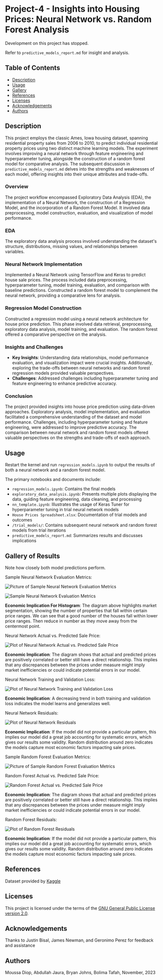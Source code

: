 # Project-4 - Insights into Housing Prices: Neural Network vs. Random Forest Analysis

Development on this project has stopped.

Refer to `predictive_models_report.md` for insight and analysis.

## Table of Contents

- [Description](#description)
- [Usage](#usage)
- [Gallery](#gallery-of-results)
- [References](#references)
- [Licenses](#licenses)
- [Acknowledgements](#acknowledgements)
- [Authors](#authors)

## Description

This project employs the classic Ames, Iowa housing dataset, spanning residential property sales from 2006 to 2010, to predict individual residential property prices using two distinct machine learning models. The experiment involves improving a neural network through feature engineering and hyperparameter tuning, alongside the construction of a random forest model for comparative analysis. The subsequent discussion in `predictive_models_report.md` delves into the strengths and weaknesses of each model, offering insights into their unique attributes and trade-offs.

### Overview

The project workflow encompassed Exploratory Data Analysis (EDA), the implementation of a Neural Network, the construction of a Regression Model, and the incorporation of a Random Forest Model. It involved data preprocessing, model construction, evaluation, and visualization of model performance.

### EDA

The exploratory data analysis process involved understanding the dataset's structure, distributions, missing values, and relationships between variables.

### Neural Network Implementation

Implemented a Neural Network using TensorFlow and Keras to predict house sale prices. The process included data preprocessing, hyperparameter tuning, model training, evaluation, and comparison with baseline predictions. Constructed a random forest model to complement the neural network, providing a comparative lens for analysis.

### Regression Model Construction

Constructed a regression model using a neural network architecture for house price prediction. This phase involved data retrieval, preprocessing, exploratory data analysis, model training, and evaluation. The random forest offered a comparative perspective on the analysis.

### Insights and Challenges

- **Key Insights**: Understanding data relationships, model performance evaluation, and visualization impact were crucial insights. Additionally, exploring the trade-offs between neural networks and random forest regression models provided valuable perspectives.
- **Challenges**: Addressed challenges including hyperparameter tuning and feature engineering to enhance predictive accuracy.

### Conclusion

The project provided insights into house price prediction using data-driven approaches. Exploratory analysis, model implementation, and evaluation facilitated a comprehensive understanding of the dataset and model performance. Challenges, including hyperparameter tuning and feature engineering, were addressed to improve predictive accuracy. The comparison between neural network and random forest models offered valuable perspectives on the strengths and trade-offs of each approach.

## Usage

Restart the kernel and run `regression_models.ipynb` to output the results of both a neural network and a random forest model.

The primary notebooks and documents include:

- `regression_models.ipynb`: Contains the final models
- `exploratory_data_analysis.ipynb`: Presents multiple plots displaying the data, guiding feature engineering, data cleaning, and processing
- `nn_template.ipynb`: Illustrates the usage of Keras Tuner for hyperparameter tuning in trial neural network models
- `House Prices Spreadsheet.xlsx`: Documentation of trial models and outcomes
- `/trial_models/`: Contains subsequent neural network and random forest models from trial iterations
- `predictive_models_report.md`: Summarizes results and discusses implications

## Gallery of Results

Note how closely both model predictions perform.

Sample Neural Network Evaluation Metrics:

![Picture of Sample Neural Network Evaluation Metrics](/images/nn_results.png)

![Sample Neural Network Evaluation Metrics](/images/nn_residuals_hist.png)

**Economic Implication For Histogram**: The diagram above highlights market segmentation, showing the number of properties that fall within certain price ranges. We can see that a good number of the houses fall within lower price ranges. Then reduce in number as they move away from the centermost point.

Neural Network Actual vs. Predicted Sale Price:

![Plot of Neural Network Actual vs. Predicted Sale Price](/images/nn_scatter.png)

**Economic Implication**: The diagram shows that actual and predicted prices are positively correlated or better still have a direct relationship. This implies that any discrepances between the prices under measure might imply market inefficiencies or could indicate potential errors in our model.

Neural Network Training and Validation Loss:

![Plot of Neural Network Training and Validation Loss](/images/nn_loss.png)

**Economic Implication**: A decreasing trend in both training and validation loss indicates the model learns and generalizes well.

Neural Network Residuals:

![Plot of Neural Network Residuals](/images/nn_residuals.png)

**Economic Implication**: If the model did not provide a particular pattern, this implies our model did a great job accounting for systematic errors, which gives our results some validity. Random distribution around zero indicates the models capture most economic factors impacting sale prices.

Sample Random Forest Evaluation Metrics:

![Picture of Sample Random Forest Evaluation Metrics](/images/rf_results.png)

Random Forest Actual vs. Predicted Sale Price:

![Random Forest Actual vs. Predicted Sale Price](/images/rf_scatter.png)

**Economic Implication**: The diagram shows that actual and predicted prices are positively correlated or better still have a direct relationship. This implies that any discrepances between the prices under measure might imply market inefficiencies or could indicate potential errors in our model.

Random Forest Residuals:

![Plot of Random Forest Residuals](/images/rf_residuals.png)

**Economic Implication**: If the model did not provide a particular pattern, this implies our model did a great job accounting for systematic errors, which gives our results some validity. Random distribution around zero indicates the models capture most economic factors impacting sale prices.

## References

Dataset provided by [Kaggle](https://www.kaggle.com/competitions/house-prices-advanced-regression-techniques)

## Licenses

This project is licensed under the terms of the [GNU General Public License version 2.0](https://www.gnu.org/licenses/old-licenses/gpl-2.0.en.html).

## Acknowledgements

Thanks to Justin Bisal, James Newman, and Geronimo Perez for feedback and assistance

## Authors

Moussa Diop, Abdullah Jaura, Bryan Johns, Bolima Tafah, November, 2023
